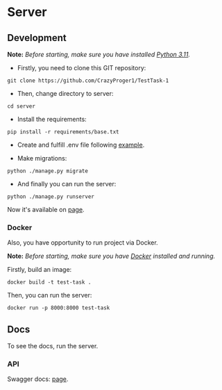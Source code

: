 # Server

## Development

**Note:** _Before starting, make sure you have installed [Python 3.11](https://www.python.org/downloads/)._

- Firstly, you need to clone this GIT repository:

```shell
git clone https://github.com/CrazyProger1/TestTask-1
```

- Then, change directory to server:

```shell
cd server
```

- Install the requirements:

```shell
pip install -r requirements/base.txt
```

- Create and fulfill .env file following [example](.env.example).

- Make migrations:

```shell
python ./manage.py migrate
```

- And finally you can run the server:

```shell
python ./manage.py runserver
```

Now it's available on [page](http://127.0.0.1:8000/).

### Docker

Also, you have opportunity to run project via Docker.

**Note:** _Before starting, make sure you have [Docker](https://www.docker.com/) installed and running._

Firstly, build an image:

```shell
docker build -t test-task .
```

Then, you can run the server:

```shell
docker run -p 8000:8000 test-task
```

## Docs

To see the docs, run the server.

### API

Swagger docs: [page](http://127.0.0.1:8000/docs/swagger/).
